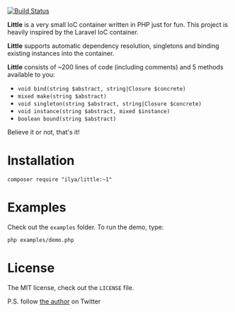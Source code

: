 [![Build Status](https://travis-ci.org/ilya-dev/little.svg?branch=master)](https://travis-ci.org/ilya-dev/little)

**Little** is a very small IoC container written in PHP just for fun. This project is heavily inspired by the Laravel IoC container.

**Little** supports automatic dependency resolution, singletons and binding existing instances into the container.

**Little** consists of ~200 lines of code (including comments)
and 5 methods available to you:

+ `void bind(string $abstract, string|Closure $concrete)`
+ `mixed make(string $abstract)`
+ `void singleton(string $abstract, string|Closure $concrete)`
+ `void instance(string $abstract, mixed $instance)`
+ `boolean bound(string $abstract)`

Believe it or not, that's it!

# Installation

```
composer require "ilya/little:~1"
```

# Examples

Check out the `examples` folder. To run the demo, type:

```
php examples/demo.php
```

# License

The MIT license, check out the `LICENSE` file. 

P.S. follow [the author](https://twitter.com/ilya_s_dev) on Twitter
